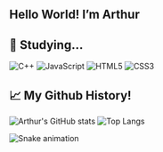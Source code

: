 ## Hello World! I’m Arthur

<h2>📖 Studying...</h2> 
<p>
  
  ![C++](https://img.shields.io/badge/c++-%2300599C.svg?style=for-the-badge&logo=c%2B%2B&logoColor=white)
  ![JavaScript](https://img.shields.io/badge/javascript-%23323330.svg?style=for-the-badge&logo=javascript&logoColor=%23F7DF1E)
  ![HTML5](https://img.shields.io/badge/html5-%23E34F26.svg?style=for-the-badge&logo=html5&logoColor=white)
  ![CSS3](https://img.shields.io/badge/css3-%231572B6.svg?style=for-the-badge&logo=css3&logoColor=white) 
</p>


<h2>📈 My Github History!</h2>
<p >
  
![Arthur's GitHub stats](https://github-readme-stats.vercel.app/api?username=ArthurBrandino&show_icons=true&theme=radical)
![Top Langs](https://github-readme-stats.vercel.app/api/top-langs/?username=ArthurBrandino&theme=radical)
</p>

![Snake animation](https://github.com/thepiyushmalhotra/thepiyushmalhotra/blob/output/github-contribution-grid-snake.svg)
